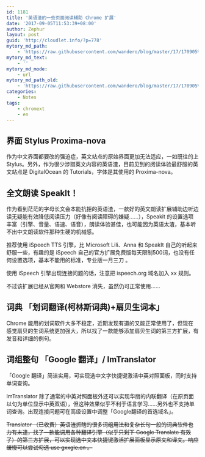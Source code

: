 ```yaml
---
id: 1181
title: '英语渣的一些页面阅读辅助 Chrome 扩展'
date: '2017-09-05T11:53:39+08:00'
author: Zephur
layout: post
guid: 'http://cloudlet.info/?p=778'
mytory_md_path:
    - 'https://raw.githubusercontent.com/wandero/blog/master/17/170905%E8%8B%B1%E8%AF%AD%E6%B8%A3%E7%9A%84%E4%B8%80%E4%BA%9B%E9%A1%B5%E9%9D%A2%E9%98%85%E8%AF%BB%E8%BE%85%E5%8A%A9%20Chrome%20%E6%89%A9%E5%B1%95.md'
mytory_md_text:
    - ''
mytory_md_mode:
    - url
mytory_md_path_old:
    - 'https://raw.githubusercontent.com/wandero/blog/master/17/170905%E8%8B%B1%E8%AF%AD%E6%B8%A3%E7%9A%84%E4%B8%80%E4%BA%9B%E9%A1%B5%E9%9D%A2%E9%98%85%E8%AF%BB%E8%BE%85%E5%8A%A9%20Chrome%20%E6%89%A9%E5%B1%95.md'
categories:
    - Notes
tags:
    - chromext
    - en
---
```


## 界面 Stylus Proxima-nova

作为中文界面都要改的强迫症，英文站点的原始界面更加无法适应，一如既往的上 Stylus。另外，作为很少涉猎英文内容的英语渣，目前见到的阅读体验最舒服的英文站点是 DigitalOcean 的 Tutorials，字体是其使用的 Proxima-nova。

<!-- more -->

## 全文朗读 SpeakIt！

作为看到茫茫的字母长文会本能抗拒的英语渣，一款好的英文朗读扩展辅助边听边读无疑能有效降低阅读压力（好像有阅读障碍的嫌疑……），Speakit 的设置选项丰富（引擎、音量、语速、语音），朗读体验甚佳，也可能因为英语太渣，基本听不出中文朗读软件那种生硬的机械感。

推荐使用 iSpeech TTS 引擎，比 Microsoft Lili、Anna 和 SpeakIt 自己的听起来舒服一些，有趣的是 iSpeech 自己的官方扩展免费版每天限制500词，也没有任何设置选项，基本不能用的标准，专业版一月三刀 。

使用 iSpeech 引擎出现连接问题的话，注意把 ispeech.org 域名加入 xx 规则。

不过该扩展已经从官网和 Webstore 消失，虽然仍可正常使用……

## 词典 「划词翻译(柯林斯词典)+扇贝生词本」 

Chrome 能用的划词软件大多不稳定，近期发现有道的又能正常使用了，但现在感觉扇贝的生词系统更加强大，所以找了一款能够添加扇贝生词的第三方扩展，有发音和详细的例句。

## 词组整句 「Google 翻译」/ ImTranslator

「Google 翻译」简洁实用，可实现选中文字快捷键激活中英对照面板，同时支持单词查询。

ImTranslator 除了通常的中英对照面板外还可以实现华丽的内联翻译（在原页面以句为单位显示中英双语），但这种效果似乎不利于语言学习……另外也不支持单词查询。出现连接问题可在高级设置中调整「Google翻译的首选域名」。

<del>Translator （已收费）英语渣抓瞎的很多词组用法和复杂长句一般的词典软件也力有未逮，找了一款能调用各种翻译引擎（似乎只剩下 Google Translate 有效了）的第三方扩展，可以实现选中文本快捷键激活扩展面板显示原文和译文。响应缓慢可以尝试勾选 use gxxgle.cn 。</del>